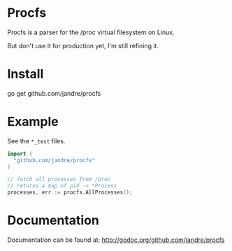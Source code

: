 # Procfs

Procfs is a parser for the /proc virtual filesystem on Linux.

But don't use it for production yet, I'm still refining it.

# Install

go get github.com/jandre/procfs 

# Example

See the `*_test` files. 

```go
import (
  "github.com/jandre/procfs"
)

// fetch all processes from /proc
// returns a map of pid -> *Process 
processes, err := procfs.AllProcesses();

```

# Documentation

Documentation can be found at: http://godoc.org/github.com/jandre/procfs
